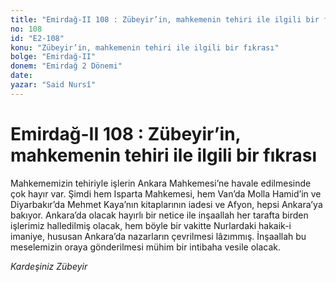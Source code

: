 ```yaml
---
title: "Emirdağ-II 108 : Zübeyir’in, mahkemenin tehiri ile ilgili bir fıkrası"
no: 108
id: "E2-108"
konu: "Zübeyir’in, mahkemenin tehiri ile ilgili bir fıkrası"
bolge: "Emirdağ-II"
donem: "Emirdağ 2 Dönemi"
date: 
yazar: "Said Nursî"
---
```


# Emirdağ-II 108 : Zübeyir’in, mahkemenin tehiri ile ilgili bir fıkrası

Mahkememizin tehiriyle işlerin Ankara Mahkemesi’ne havale edilmesinde çok hayır var. Şimdi hem Isparta Mahkemesi, hem Van’da Molla Hamid’in ve Diyarbakır’da Mehmet Kaya’nın kitaplarının iadesi ve Afyon, hepsi Ankara’ya bakıyor. Ankara’da olacak hayırlı bir netice ile inşaallah her tarafta birden işlerimiz halledilmiş olacak, hem böyle bir vakitte Nurlardaki hakaik-i imaniye, hususan Ankara’da nazarların çevrilmesi lâzımmış. İnşaallah bu meselemizin oraya gönderilmesi mühim bir intibaha vesile olacak.

*Kardeşiniz*
*Zübeyir*
